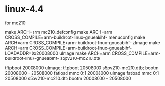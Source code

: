 # linux-4.4
for mc210

make ARCH=arm mc210_defconfig
make ARCH=arm CROSS_COMPILE=arm-buildroot-linux-gnueabihf- menuconfig
make ARCH=arm CROSS_COMPILE=arm-buildroot-linux-gnueabihf- zImage
make ARCH=arm CROSS_COMPILE=arm-buildroot-linux-gnueabihf- LOADADDR=0x20008000 uImage
make ARCH=arm CROSS_COMPILE=arm-buildroot-linux-gnueabihf- s5pv210-mc210.dtb

tftpboot 20008000 uImage; tftpboot 20508000 s5pv210-mc210.dtb; bootm 20008000 - 20508000
fatload mmc 0:1 20008000 uImage
fatload mmc 0:1 20508000 s5pv210-mc210.dtb
bootm 20008000 - 20508000
